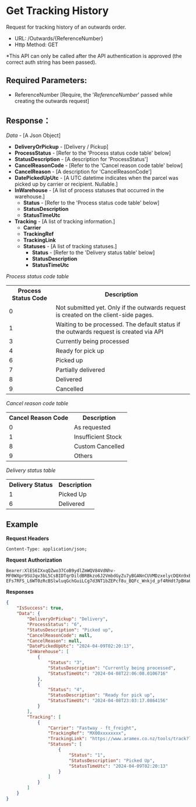 # Get Tracking History

Request for tracking history of an outwards order.

- URL: /Outwards/{ReferenceNumber}
- Http Method: GET

*This API can only be called after the API authentication is approved (the correct
auth string has been passed). 

## Required Parameters:
* ReferenceNumber [Require, the '*ReferenceNumber*' passed while creating the outwards request]

## Response：
*Data* - [A Json Object]
- **DeliveryOrPickup** - [Delivery / Pickup]
- **ProcessStatus** - [Refer to the 'Process status code table' below]
- **StatusDescription** - [A description for 'ProcessStatus']
- **CancelReasonCode** - [Refer to the 'Cancel reason code table' below]
- **CancelReason** - [A description for 'CancelReasonCode']
- **DatePickedUpUtc** - [A UTC datetime indicates when the parcel was picked up by carrier or recipient. Nullable.]
- **InWarehouse** - [A list of process statuses that occurred in the warehouse.]
  - **Status**  - [Refer to the 'Process status code table' below]
  - **StatusDescription**
  - **StatusTimeUtc**
- **Tracking** - [A list of tracking information.]
  - **Carrier** 
  - **TrackingRef**
  - **TrackingLink**
  - **Statuses** - [A list of tracking statuses.]
    - **Status**  - [Refer to the 'Delivery status table' below]
    - **StatusDescription**
    - **StatusTimeUtc**

*Process status code table*
<table>
  <tr>
    <th>Process Status Code</th>
    <th>Description</th>
  </tr>
  <tr>
    <td>0</td>
    <td>Not submitted yet. Only if the outwards request is created on the client-side pages.</td>
  </tr>
  <tr>
    <td>1</td>
    <td>Waiting to be processed. The default status if the outwards request is created via API</td>
  </tr>
  <tr>
    <td>3</td>
    <td>Currently being processed</td>
  </tr>
  <tr>
    <td>4</td>
    <td>Ready for pick up</td>
  </tr>
  <tr>
    <td>6</td>
    <td>Picked up</td>
  </tr>
  <tr>
    <td>7</td>
    <td>Partially delivered</td>
  </tr>
  <tr>
    <td>8</td>
    <td>Delivered</td>
  </tr>
  <tr>
    <td>9</td>
    <td>Cancelled</td>
  </tr>
</table>

*Cancel reason code table*
<table>
  <tr>
    <th>Cancel Reason Code</th>
    <th>Description</th>
  </tr>
  <tr>
    <td>0</td>
    <td>As requested</td>
  </tr>
  <tr>
    <td>1</td>
    <td>Insufficient Stock</td>
  </tr>
  <tr>
    <td>8</td>
    <td>Custom Cancelled</td>
  </tr>
  <tr>
    <td>9</td>
    <td>Others</td>
  </tr>
</table>

*Delivery status table*
<table>
  <tr>
    <th>Delivery Status</th>
    <th>Description</th>
  </tr>
  <tr>
    <td>1</td>
    <td>Picked Up</td>
  </tr>
  <tr>
    <td>6</td>
    <td>Delivered</td>
  </tr>
</table>

## Example

**Request Headers**
```
Content-Type: application/json;
```

**Request Authorization**
```
Bearer:XlES6IXxqQZwo37CoB9ydlZmWQV84VdNhv-MF0WXpr9SUJqv3bL5CsBIDTqrDildBRBkzo6J2VmbdGyZu7yBGANnCUVMDzxelycDQXn9xBxqobDBAVs70nslc4C90PJ6jmtEI56U5SD8ms5c7ubKOa6DR0rLb_GTY4kXitqHPsPpCaUKckwGSIyCwGeZcAx60A50Na2CTISg5CfCGFTTAOQ6znVRLkJIb4fbbI87iYkBLDbQb2S09iFAqMc0odR9lpziU3BS5y41fZBXHwUUCEwk2-EFs7RFS_L6WT0zRcBSlwluqGchGuiLCg7d3NT1bZEPcf8u_BQFc_Wnkjd_pf4RHdt7pBHa6mgDib5ao1hugdE5z
```

**Responses**
``` json
{
    "IsSuccess": true,
    "Data": {
        "DeliveryOrPickup": "Delivery",
        "ProcessStatus": "6",
        "StatusDescription": "Picked up",
        "CancelReasonCode": null,
        "CancelReason": null,
        "DatePickedUpUtc": "2024-04-09T02:20:13",
        "InWarehouse": [
            {
                "Status": "3",
                "StatusDescription": "Currently being processed",
                "StatusTimeUtc": "2024-04-08T22:06:08.0106716"
            },
            {
                "Status": "4",
                "StatusDescription": "Ready for pick up",
                "StatusTimeUtc": "2024-04-08T23:03:17.0864156"
            }
        ],
        "Tracking": [
            {
                "Carrier": "Fastway - ft_freight",
                "TrackingRef": "MX00xxxxxxxx",
                "TrackingLink": "https://www.aramex.co.nz/tools/track?l=MX00xxxxxxxx",
                "Statuses": [
                    {
                        "Status": "1",
                        "StatusDescription": "Picked Up",
                        "StatusTimeUtc": "2024-04-09T02:20:13"
                    }
                ]
            }
        ]
    }
}
```
